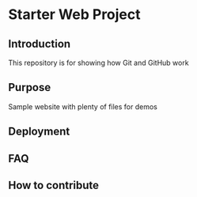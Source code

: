 # Starter Web Project

## Introduction

This repository is for showing how Git and GitHub work

## Purpose

Sample website with plenty of files for demos

## Deployment

## FAQ

## How to contribute
